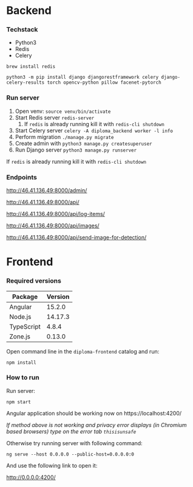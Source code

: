 # Backend

### Techstack

* Python3
* Redis
* Celery

`brew install redis`

`python3 -m pip install django djangorestframework celery django-celery-results torch opencv-python pillow facenet-pytorch`

### Run server

1. Open venv: `source venv/bin/activate`
2. Start Redis server `redis-server`
   1. If `redis` is already running kill it with `redis-cli shutdown`
3. Start Celery server `celery -A diploma_backend worker -l info`
4. Perform migration `./manage.py migrate`
5. Create admin with `python3 manage.py createsuperuser`
6. Run Django server `python3 manage.py runserver`

If `redis` is already running kill it with `redis-cli shutdown`

### Endpoints

http://46.41.136.49:8000/admin/

http://46.41.136.49:8000/api/

http://46.41.136.49:8000/api/log-items/

http://46.41.136.49:8000/api/images/

http://46.41.136.49:8000/api/send-image-for-detection/

# Frontend

### Required versions

| Package    | Version |
| ---------- | ------- |
| Angular    | 15.2.0  |
| Node.js    | 14.17.3 |
| TypeScript | 4.8.4   |
| Zone.js    | 0.13.0  |

Open command line in the `diploma-frontend` catalog and run:

`npm install`

### How to run

Run server:

`npm start`

Angular application should be working now on https://localhost:4200/

*If method above is not working and privacy error displays (in Chromium based browsers) type on the error tab `thisisunsafe`*

Otherwise try running server with following command:

`ng serve --host 0.0.0.0 --public-host=0.0.0.0:0`

And use the following link to open it:

http://0.0.0.0:4200/
